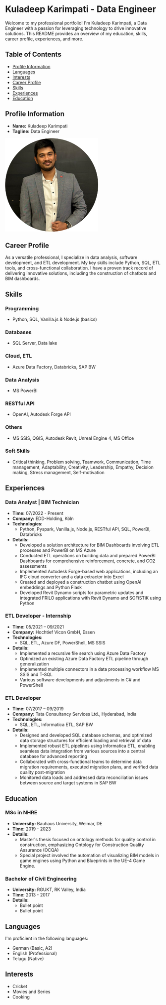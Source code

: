 # Kuladeep Karimpati - Data Engineer

Welcome to my professional portfolio! I'm Kuladeep Karimpati, a Data Engineer with a passion for leveraging technology to drive innovative solutions. This README provides an overview of my education, skills, career profile, experiences, and more.

## Table of Contents
- [Profile Information](#profile-information)
- [Languages](#languages)
- [Interests](#interests)
- [Career Profile](#career-profile)
- [Skills](#skills)
- [Experiences](#experiences)
- [Education](#education)



## Profile Information
- **Name:** Kuladeep Karimpati
- **Tagline:** Data Engineer
  
<img src="assets/images/profile.png" alt="Profile Picture" width="300" height="300">



## Career Profile
As a versatile professional, I specialize in data analysis, software development, and ETL development. My key skills include Python, SQL, ETL tools, and cross-functional collaboration. I have a proven track record of delivering innovative solutions, including the construction of chatbots and BIM dashboards.

## Skills
### Programming
- Python, SQL, Vanilla.js & Node.js (basics)

### Databases
- SQL Server, Data lake

### Cloud, ETL
- Azure Data Factory, Databricks, SAP BW

### Data Analysis
- MS PowerBI

### RESTful API
- OpenAI, Autodesk Forge API

### Others
- MS SSIS, QGIS, Autodesk Revit, Unreal Engine 4, MS Office

### Soft Skills
- Critical thinking, Problem solving, Teamwork, Communication, Time management, Adaptability, Creativity, Leadership, Empathy, Decision making, Stress management, Self-motivation

## Experiences
### Data Analyst | BIM Technician
- **Time:** 07/2022 - Present
- **Company:** EDD-Holding, Köln
- **Technologies:**
  - Python, Pyspark, Vanilla.js, Node.js, RESTful API, SQL, PowerBI, Databricks
- **Details:**
  - Developed a solution architecture for BIM Dashboards involving ETL processes and PowerBI on MS Azure
  - Conducted ETL operations on building data and prepared PowerBI Dashboards for comprehensive reinforcement, concrete, and CO2 assessments
  - Implemented Autodesk Forge-based web applications, including an IFC cloud converter and a data extractor into Excel
  - Created and deployed a construction chatbot using OpenAI embeddings and Python Flask
  - Developed Revit Dynamo scripts for parametric updates and integrated FRILO applications with Revit Dynamo and SOFiSTiK using Python

### ETL Developer - Internship
- **Time:** 05/2021 – 09/2021
- **Company:** Hochtief Vicon GmbH, Essen
- **Technologies:**
  - SQL, ETL, Azure DF, PowerShell, MS SSIS
- **Details:**
  - Implemented a recursive file search using Azure Data Factory
  - Optimized an existing Azure Data Factory ETL pipeline through generalization
  - Implemented multiple connectors in a data processing workflow MS SSIS and T-SQL
  - Various software developments and adjustments in C# and PowerShell

### ETL Developer
- **Time:** 07/2017 – 09/2019
- **Company:** Tata Consultancy Services Ltd., Hyderabad, India
- **Technologies:**
  - SQL, ETL, Informatica ETL, SAP BW
- **Details:**
  - Designed and developed SQL database schemas, and optimized data storage structures for efficient loading and retrieval of data
  - Implemented robust ETL pipelines using Informatica ETL, enabling seamless data integration from various sources into a central database for advanced reporting
  - Collaborated with cross-functional teams to determine data migration requirements, executed migration plans, and verified data quality post-migration
  - Monitored data loads and addressed data reconciliation issues between source and target systems in SAP BW
    
## Education
### MSc in NHRE
- **University:** Bauhaus University, Weimar, DE
- **Time:** 2019 - 2023
- **Details:**
  - Master's thesis focused on ontology methods for quality control in construction, emphasizing Ontology for Construction Quality Assurance (OCQA)
  - Special project involved the automation of visualizing BIM models in game engines using Python and Blueprints in the UE-4 Game Engine.

### Bachelor of Civil Engineering
- **University:** RGUKT, RK Valley, India
- **Time:** 2013 - 2017
- **Details:**
  - Bullet point
  - Bullet point
    
## Languages
I'm proficient in the following languages:
- German (Basic, A2)
- English (Professional)
- Telugu (Native)

## Interests
- Cricket
- Movies and Series
- Cooking
